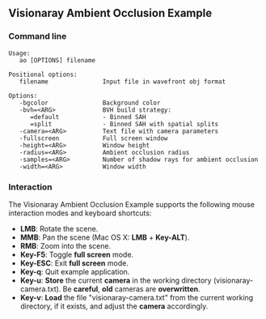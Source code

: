 Visionaray Ambient Occlusion Example
------------------------------------

### Command line

```
Usage:
   ao [OPTIONS] filename

Positional options:
   filename               Input file in wavefront obj format

Options:
   -bgcolor               Background color
   -bvh=<ARG>             BVH build strategy:
      =default            - Binned SAH
      =split              - Binned SAH with spatial splits
   -camera=<ARG>          Text file with camera parameters
   -fullscreen            Full screen window
   -height=<ARG>          Window height
   -radius=<ARG>          Ambient occlusion radius
   -samples=<ARG>         Number of shadow rays for ambient occlusion
   -width=<ARG>           Window width
```

### Interaction

The Visionaray Ambient Occlusion Example supports the following mouse interaction modes and keyboard shortcuts:

* **LMB**: Rotate the scene.
* **MMB**: Pan the scene (Mac OS X: **LMB** + **Key-ALT**).
* **RMB**: Zoom into the scene.
* **Key-F5**: Toggle **full screen** mode.
* **Key-ESC**: Exit **full screen** mode.
* **Key-q**: Quit example application.
* **Key-u**: **Store** the current **camera** in the working directory (visionaray-camera.txt). Be **careful**, **old** cameras are **overwritten**.
* **Key-v**: **Load** the file "visionaray-camera.txt" from the current working directory, if it exists, and adjust the **camera** accordingly.
